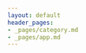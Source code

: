 ```yaml
---
layout: default
header_pages:
- _pages/category.md
- _pages/app.md
---
```


<head>
    <!-- Global site tag (gtag.js) - Google Analytics -->
    <script async src="https://www.googletagmanager.com/gtag/js?id=G-3VSF418X77"></script>
    <script>
        window.dataLayer = window.dataLayer || [];
        function gtag() { dataLayer.push(arguments); }
        gtag('js', new Date());

        gtag('config', 'G-3VSF418X77');
    </script>

    <!-- Google adsense-->
    <script async src="https://pagead2.googlesyndication.com/pagead/js/adsbygoogle.js?client=ca-pub-7824775648651112"
        crossorigin="anonymous"></script>
    <script src="/assets/js/post.js"></script>

</head>

<article class="post h-entry" itemscope itemtype="http://schema.org/BlogPosting">

    <div class="prev">
        <a class="prev" href="{{ base_url }}">&laquo; back</a>
    </div>
    <header class="post-header">
        <h1 class="post-title p-name" itemprop="name headline">{{ page.title | escape }}</h1>
        <p class="post-meta">
            {%- assign date_format = site.minima.date_format | default: "%b %-d, %Y" -%}
            {%- assign words = content | number_of_words -%}
            <time class="dt-published" datetime="{{ page.date | date_to_xmlschema }}" itemprop="datePublished">
                {{ page.date | date: date_format }}
            </time>
            {%- if page.modified_date -%}
            ~
            {%- assign mdate = page.modified_date | date_to_xmlschema -%}
            <time class="dt-modified" datetime="{{ mdate }}" itemprop="dateModified">
                {{ mdate | date: date_format }}
            </time>
            {%- endif -%}
            {%- if page.author -%}
            • {% for author in page.author %}
            <span itemprop="author" itemscope itemtype="http://schema.org/Person">
                <span class="p-author h-card" itemprop="name">
                    {{- author -}}
                </span>
            </span>
            {%- if forloop.last == false %}, {% endif -%}
            {%- endfor -%}
            {%- endif -%}
            &middot; {{ words | divided_by:180 }} min read &middot; written by <a href="https://github.com/trouvaillle">trouvaillle</a>
        </p>
    </header>

    <div class="post-content e-content" itemprop="articleBody">
        {{ content }}
    </div>
    
    <div class="post-page-navigation">
        <div class="prev">
            {% if page.previous.url %}
            <a class="prev" href="{{page.previous.url}}">&laquo; previous</a>
            {% endif %}
        </div>
        <div class="next">
            {% if page.next.url %}
            <a class="next" href="{{page.next.url}}">next &raquo;</a>
            {% endif %}
        </div>
    </div>

    <script src="https://utteranc.es/client.js"
        repo="trouvaillle/trouvaillle.github.io"
        issue-term="pathname"
        label="utterances"
        theme="github-dark"
        crossorigin="anonymous"
        async>
    </script>

    {%- if site.disqus.shortname and site.disqus.enabled -%}
    {%- include disqus_comments.html -%}
    {%- endif -%}

    <a class="u-url" href="{{ page.url | relative_url }}" hidden></a>
</article>